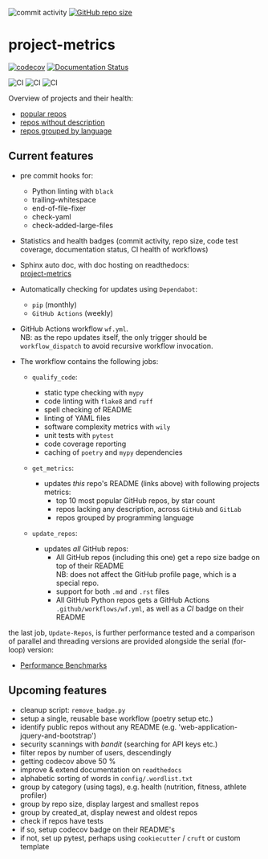 ![commit activity](https://img.shields.io/github/commit-activity/m/TheNewThinkTank/project-metrics)
[![GitHub repo size](https://img.shields.io/github/repo-size/TheNewThinkTank/project-metrics?style=flat&logo=github&logoColor=whitesmoke&label=Repo%20Size)](https://github.com/TheNewThinkTank/project-metrics/archive/refs/heads/main.zip)

# project-metrics

[![codecov](https://codecov.io/gh/TheNewThinkTank/project-metrics/branch/main/graph/badge.svg)](https://codecov.io/gh/TheNewThinkTank/project-metrics)
[![Documentation Status](https://readthedocs.org/projects/project-metrics/badge/?version=latest)](https://project-metrics.readthedocs.io/en/latest/?badge=latest)

![CI](https://github.com/TheNewThinkTank/project-metrics/actions/workflows/wf.yml/badge.svg)
![CI](https://github.com/TheNewThinkTank/project-metrics/actions/workflows/matrix_update_gh_repos.yml/badge.svg)
![CI](https://github.com/TheNewThinkTank/project-metrics/actions/workflows/threading_update_gh_repos.yml/badge.svg)

Overview of projects and their health:

- [popular repos](query-results/popular_repos.md)<br>
- [repos without description](query-results/repos_wo_desc.md)<br>
- [repos grouped by language](query-results/group_by_lang.md)

## Current features

- pre commit hooks for:
  - Python linting with `black`
  - trailing-whitespace
  - end-of-file-fixer
  - check-yaml
  - check-added-large-files

- Statistics and health badges
  (commit activity, repo size, code test coverage, documentation status, CI health of workflows)

- Sphinx auto doc, with doc hosting on readthedocs:<br>
[project-metrics](https://project-metrics.readthedocs.io/en/latest/)

- Automatically checking for updates using `Dependabot`:
  - `pip` (monthly)
  - `GitHub Actions` (weekly)

- GitHub Actions workflow `wf.yml`.<br>NB: as the repo updates itself, the only trigger should be `workflow_dispatch` to avoid recursive workflow invocation.
- The workflow contains the following jobs:
  - `qualify_code`:
    - static type checking with `mypy`
    - code linting with `flake8` and `ruff`
    - spell checking of README
    - linting of YAML files
    - software complexity metrics with `wily`
    - unit tests with `pytest`
    - code coverage reporting
    - caching of `poetry` and `mypy` dependencies

  - `get_metrics`:
    - updates *this* repo's README (links above) with following projects metrics:
      - top 10 most popular GitHub repos, by star count
      - repos lacking any description, across `GitHub` and `GitLab`
      - repos grouped by programming language

  - `update_repos`:
    - updates *all* GitHub repos:
      - All GitHub repos (including this one) get a repo size badge on top of their README<br>
        NB: does not affect the GitHub profile page, which is a special repo.
      - support for both `.md` and `.rst` files
      - All GitHub Python repos gets a GitHub Actions `.github/workflows/wf.yml`,
        as well as a *CI* badge on their README

the last job, `Update-Repos`, is further performance tested and a comparison of parallel and threading versions are
provided alongside the serial (for-loop) version:<br>
- [Performance Benchmarks](BENCHMARKS.md)

## Upcoming features
- cleanup script: `remove_badge.py`
- setup a single, reusable base workflow (poetry setup etc.)
- identify public repos without any README (e.g. 'web-application-jquery-and-bootstrap')
- security scannings with *bandit* (searching for API keys etc.)
- filter repos by number of users, descendingly
- getting codecov above 50 %
- improve & extend documentation on `readthedocs`
- alphabetic sorting of words in `config/.wordlist.txt`
- group by category (using tags), e.g. health (nutrition, fitness, athlete profiler)
- group by repo size, display largest and smallest repos
- group by created_at, display newest and oldest repos
- check if repos have tests
- if so, setup codecov badge on their README's
- if not, set up pytest, perhaps using `cookiecutter` / `cruft` or custom template
